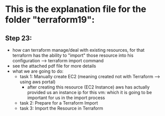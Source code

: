 # This is the explanation file for the folder "terraform19":


## Step 23:
- how can terraform manage/deal with existing resources, for that terraform has the ability to "import" those resource into his configuration --> terraform import command
- see the attached pdf file for more details
- what we are going to do:
    - task 1: Manually create EC2 (meaning created not with Terraform --> using aws portal)
        - after creating this resource (EC2 Instance) aws has actually provided us an instance ip for this vm: which it is going to be important for us in the import process
    - task 2: Prepare for a Terraform Import
    - task 3: Import the Resource in Terraform
